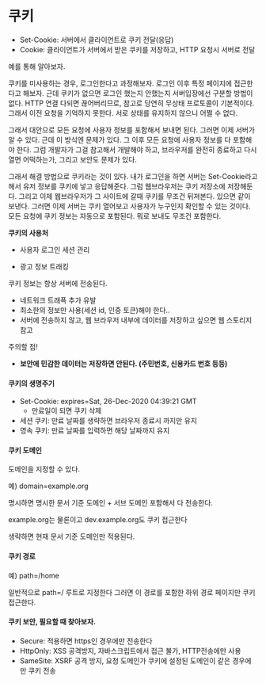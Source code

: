 # 쿠키



- Set-Cookie: 서버에서 클라이언트로 쿠키 전달(응답)
- Cookie: 클라이언트가 서버에서 받은 쿠키를 저장하고, HTTP 요청시 서버로 전달



예를 통해 알아보자.

쿠키를 미사용하는 경우, 로그인한다고 과정해보자. 로그인 이후 특정 페이지에 접근한다고 해보자. 근데 쿠키가 없으면 로그인 했는지 안했는지 서버입장에선 구분할 방법이 없다. HTTP 연결 다되면 끊어버리므로, 참고로 당연히 무상태 프로토콜이 기본적이다. 그래서 이전 요청을 기억하지 못한다. 서로 상태를 유지하지 않으니 어쩔 수 없다.

그래서 대안으로 모든 요청에 사용자 정보를 포함해서 보내면 된다. 그러면 이제 서버가 알 수 있다. 근데 이 방식엔 문제가 있다. 그 이후 모든 요청에 사용자 정보를 다 포함해야 한다. 그럼 개발자가 그걸 참고해서 개발해야 하고, 브라우저를 완전히 종료하고 다시 열면 어떡하는가, 그리고 보안도 문제가 있다.

그래서 해결 방법으로 쿠키라는 것이 있다. 내가 로그인을 하면 서버는 Set-Cookie라고 해서 유저 정보를 쿠키에 넣고 응답해준다. 그럼 웹브라우저는 쿠키 저장소에 저장해둔다. 그리고 이제 웹브라우저가 그 사이트에 갈때 쿠키를 무조건 뒤져본다. 있으면 같이 보낸다. 그러면 이제 서버는 쿠키 열어보고 사용자가 누구인지 확인할 수 있는 것이다. 모든 요청에 쿠키 정보는 자동으로 포함된다. 뭐로 보내도 무조건 포함한다.



**쿠키의 사용처**

- 사용자 로그인 세션 관리

- 광고 정보 트래킹

쿠키 정보는 항상 서버에 전송된다.

- 네트워크 트래픅 추가 유발
- 최소한의 정보만 사용(세션 id, 인증 토큰)해야 한다..
- 서버에 전송하지 않고, 웹 브라우저 내부에 데이터를 저장하고 싶으면 웹 스토리지 참고

주의할 점!

- **보안에 민감한 데이터는 저장하면 안된다. (주민번호, 신용카드 번호 등등)**



#### 쿠키의 생명주기

- Set-Cookie: expires=Sat, 26-Dec-2020 04:39:21 GMT
  - 만료일이 되면 쿠키 삭제
- 세션 쿠키: 만료 날짜를 생략하면 브라우저 종료시 까지만 유지
- 영속 쿠키: 만료 날짜를 입력하면 해당 날짜까지 유지



#### 쿠키 도메인

도메인을 지정할 수 있다.

예) domain=example.org

명시하면 명시한 문서 기준 도메인 + 서브 도메인 포함해서 다 전송한다.

example.org는 물론이고 dev.example.org도 쿠키 접근한다

생략하면 현재 문서 기준 도메인만 적용된다.



#### 쿠키 경로

예) path=/home

일반적으로 path=/ 루트로 지정한다 그러면 이 경로를 포함한 하위 경로 페이지만 쿠키 접근한다. 



#### 쿠키 보안, 필요할 때 찾아보자.

- Secure: 적용하면 https인 경우에만 전송한다
- HttpOnly: XSS 공격방지, 자바스크립트에서 접근 불가, HTTP전송에만 사용
- SameSite: XSRF 공격 방지, 요청 도메인가 쿠키에 설정된 도메인이 같은 경우에만 쿠키 전송